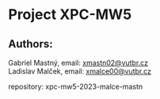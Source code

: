 # Project XPC-MW5

## Authors: 
Gabriel Mastný, email: xmastn02@vutbr.cz  
Ladislav Malček, email: xmalce00@vutbr.cz

repository: xpc-mw5-2023-malce-mastn
